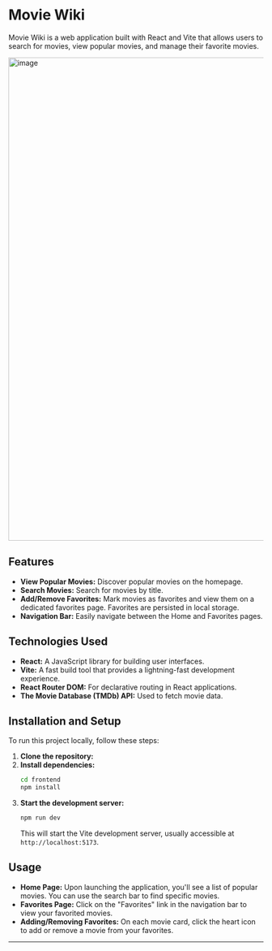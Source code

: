 # Movie Wiki

Movie Wiki is a web application built with React and Vite that allows users to search for movies, view popular movies, and manage their favorite movies.

<img width="1890" height="952" alt="image" src="https://github.com/user-attachments/assets/40d8b26b-ebb8-474e-b9d2-b20c7a8f59b5" />


## Features

  * **View Popular Movies:** Discover popular movies on the homepage.
  * **Search Movies:** Search for movies by title.
  * **Add/Remove Favorites:** Mark movies as favorites and view them on a dedicated favorites page. Favorites are persisted in local storage.
  * **Navigation Bar:** Easily navigate between the Home and Favorites pages.

## Technologies Used

  * **React:** A JavaScript library for building user interfaces.
  * **Vite:** A fast build tool that provides a lightning-fast development experience.
  * **React Router DOM:** For declarative routing in React applications.
  * **The Movie Database (TMDb) API:** Used to fetch movie data.

## Installation and Setup

To run this project locally, follow these steps:

1.  **Clone the repository:** 
2.  **Install dependencies:**
    ```bash
    cd frontend
    npm install
    ```
3.  **Start the development server:**
    ```bash
    npm run dev
    ```
    This will start the Vite development server, usually accessible at `http://localhost:5173`.

## Usage

  * **Home Page:** Upon launching the application, you'll see a list of popular movies. You can use the search bar to find specific movies.
  * **Favorites Page:** Click on the "Favorites" link in the navigation bar to view your favorited movies.
  * **Adding/Removing Favorites:** On each movie card, click the heart icon to add or remove a movie from your favorites.

-----
